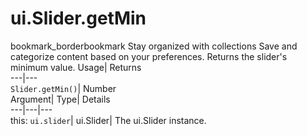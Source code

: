  
#  ui.Slider.getMin 
bookmark_borderbookmark Stay organized with collections  Save and categorize content based on your preferences.
Returns the slider's minimum value. 
Usage| Returns  
---|---  
`Slider.getMin()`| Number  
Argument| Type| Details  
---|---|---  
this: `ui.slider`| ui.Slider| The ui.Slider instance.  
